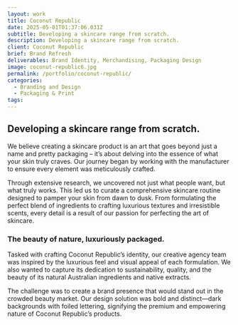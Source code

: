 ```yaml
---
layout: work
title: Coconut Republic
date: 2025-05-01T01:37:06.031Z
subtitle: Developing a skincare range from scratch.
description: Developing a skincare range from scratch.
client: Coconut Republic
brief: Brand Refresh
deliverables: Brand Identity, Merchandising, Packaging Design
image: coconut-republic6.jpg
permalink: /portfolio/coconut-republic/
categories:
  - Branding and Design
  - Packaging & Print
tags:
---
```


## Developing a skincare range from scratch.

We believe creating a skincare product is an art that goes beyond just a name and pretty packaging – it’s about delving into the essence of what your skin truly craves. Our journey began by working with the manufacturer to ensure every element was meticulously crafted.
 
Through extensive research, we uncovered not just what people want, but what truly works. This led us to curate a comprehensive skincare routine designed to pamper your skin from dawn to dusk. From formulating the perfect blend of ingredients to crafting luxurious textures and irresistible scents, every detail is a result of our passion for perfecting the art of skincare.

### The beauty of nature, luxuriously packaged.

Tasked with crafting Coconut Republic’s identity, our creative agency team was inspired by the luxurious feel and visual appeal of each formulation. We also wanted to capture its dedication to sustainability, quality, and the beauty of its natural Australian ingredients and native extracts. 

The challenge was to create a brand presence that would stand out in the crowded beauty market. Our design solution was bold and distinct—dark backgrounds with foiled lettering, signifying the premium and empowering nature of Coconut Republic’s products.